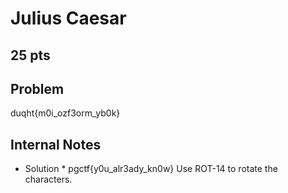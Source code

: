 # Julius Caesar
25 pts
---
## Problem
duqht{m0i_ozf3orm_yb0k}

## Internal Notes
* Solution * pgctf{y0u_alr3ady_kn0w}
Use ROT-14 to rotate the characters.

